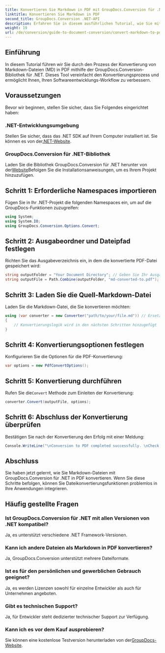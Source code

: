 ```yaml
---
title: Konvertieren Sie Markdown in PDF mit GroupDocs.Conversion für .NET
linktitle: Konvertieren Sie Markdown in PDF
second_title: GroupDocs.Conversion .NET-API
description: Erfahren Sie in diesem ausführlichen Tutorial, wie Sie mit der GroupDocs.Conversion-Bibliothek für .NET Markdown-Dateien (MD) einfach in das Portable Document Format (PDF) konvertieren.
weight: 19
url: /de/conversion/guide-to-document-conversion/convert-markdown-to-pdf/
---
```

## Einführung

In diesem Tutorial führen wir Sie durch den Prozess der Konvertierung von Markdown-Dateien (MD) in PDF mithilfe der GroupDocs.Conversion-Bibliothek für .NET. Dieses Tool vereinfacht den Konvertierungsprozess und ermöglicht Ihnen, Ihren Softwareentwicklungs-Workflow zu verbessern.

## Voraussetzungen

Bevor wir beginnen, stellen Sie sicher, dass Sie Folgendes eingerichtet haben:

### .NET-Entwicklungsumgebung
 Stellen Sie sicher, dass das .NET SDK auf Ihrem Computer installiert ist. Sie können es von der[.NET-Website](https://dotnet.microsoft.com/download).

### GroupDocs.Conversion für .NET-Bibliothek
 Laden Sie die Bibliothek GroupDocs.Conversion für .NET herunter von der[Website](https://releases.groupdocs.com/conversion/net/)Befolgen Sie die Installationsanweisungen, um es Ihrem Projekt hinzuzufügen.

## Schritt 1: Erforderliche Namespaces importieren
Fügen Sie in Ihr .NET-Projekt die folgenden Namespaces ein, um auf die GroupDocs-Funktionen zuzugreifen:

```csharp
using System;
using System.IO;
using GroupDocs.Conversion.Options.Convert;
```

## Schritt 2: Ausgabeordner und Dateipfad festlegen
Richten Sie das Ausgabeverzeichnis ein, in dem die konvertierte PDF-Datei gespeichert wird:

```csharp
string outputFolder = "Your Document Directory"; // Geben Sie Ihr Ausgabeverzeichnis an
string outputFile = Path.Combine(outputFolder, "md-converted-to.pdf");
```

## Schritt 3: Laden Sie die Quell-Markdown-Datei
Laden Sie die Markdown-Datei, die Sie konvertieren möchten:

```csharp
using (var converter = new Converter("path/to/your/file.md")) // Ersetzen Sie es durch Ihren MD-Dateipfad.
{
    // Konvertierungslogik wird in den nächsten Schritten hinzugefügt
}
```

## Schritt 4: Konvertierungsoptionen festlegen
Konfigurieren Sie die Optionen für die PDF-Konvertierung:

```csharp
var options = new PdfConvertOptions();
```

## Schritt 5: Konvertierung durchführen
 Rufen Sie die`Convert` Methode zum Einleiten der Konvertierung:

```csharp
converter.Convert(outputFile, options);
```

## Schritt 6: Abschluss der Konvertierung überprüfen
Bestätigen Sie nach der Konvertierung den Erfolg mit einer Meldung:

```csharp
Console.WriteLine("\nConversion to PDF completed successfully. \nCheck output in {0}", outputFolder);
```

## Abschluss
Sie haben jetzt gelernt, wie Sie Markdown-Dateien mit GroupDocs.Conversion für .NET in PDF konvertieren. Wenn Sie diese Schritte befolgen, können Sie Dateikonvertierungsfunktionen problemlos in Ihre Anwendungen integrieren.

## Häufig gestellte Fragen

### Ist GroupDocs.Conversion für .NET mit allen Versionen von .NET kompatibel?
Ja, es unterstützt verschiedene .NET Framework-Versionen.

### Kann ich andere Dateien als Markdown in PDF konvertieren?
Ja, GroupDocs.Conversion unterstützt mehrere Dateiformate.

### Ist es für den persönlichen und gewerblichen Gebrauch geeignet?
Ja, es werden Lizenzen sowohl für einzelne Entwickler als auch für Unternehmen angeboten.

### Gibt es technischen Support?
Ja, für Entwickler steht dedizierter technischer Support zur Verfügung.

### Kann ich es vor dem Kauf ausprobieren?
 Sie können eine kostenlose Testversion herunterladen von der[GroupDocs-Website](https://releases.groupdocs.com/conversion/net/).
